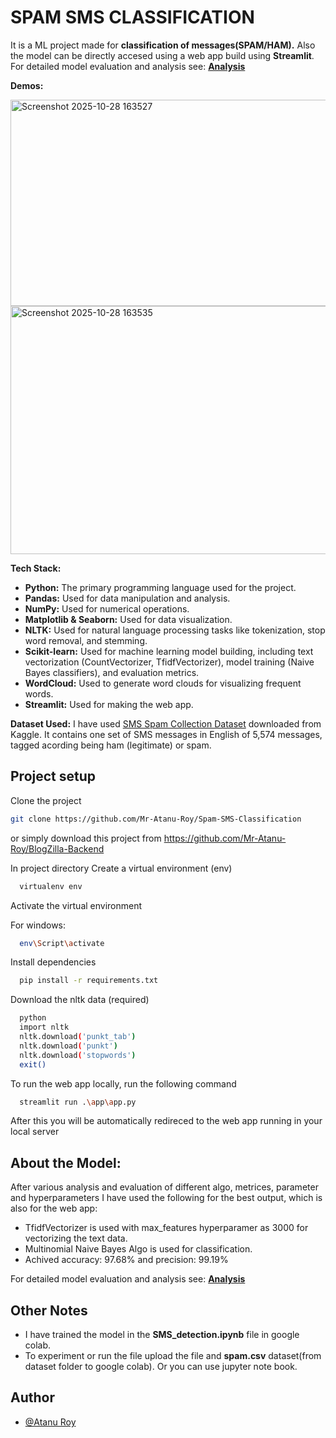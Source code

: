 # **SPAM SMS CLASSIFICATION**

It is a ML project made for **classification of messages(SPAM/HAM).**
Also the model can be directly accesed using a web app build using **Streamlit**.
For detailed model evaluation and analysis see: **[Analysis](https://github.com/Mr-Atanu-Roy/Spam-SMS-Classification/blob/master/analysis.md)**

**Demos:**

<img width="691" height="330" alt="Screenshot 2025-10-28 163527" src="https://github.com/user-attachments/assets/71eab422-307c-4f35-bce8-ef1c0437a1c9" /> <img width="609" height="397" alt="Screenshot 2025-10-28 163535" src="https://github.com/user-attachments/assets/aa4cc4d3-faef-4086-843f-4506bdd4ab75" />



**Tech Stack:**

-   **Python:** The primary programming language used for the project.
-   **Pandas:** Used for data manipulation and analysis.
-   **NumPy:** Used for numerical operations.
-   **Matplotlib & Seaborn:** Used for data visualization.
-   **NLTK:** Used for natural language processing tasks like tokenization, stop word removal, and stemming.
-   **Scikit-learn:** Used for machine learning model building, including text vectorization (CountVectorizer, TfidfVectorizer), model training (Naive Bayes classifiers), and evaluation metrics.
-   **WordCloud:** Used to generate word clouds for visualizing frequent words.
-   **Streamlit:** Used for making the web app.

**Dataset Used:**
I have used [SMS Spam Collection Dataset](https://www.kaggle.com/datasets/uciml/sms-spam-collection-dataset) downloaded from Kaggle.
It contains one set of SMS messages in English of 5,574 messages, tagged acording being ham (legitimate) or spam.

## Project setup

Clone the project
```bash
git clone https://github.com/Mr-Atanu-Roy/Spam-SMS-Classification

```

or simply download this project from https://github.com/Mr-Atanu-Roy/BlogZilla-Backend

In project directory Create a virtual environment (env)

```bash
  virtualenv env

```

Activate the virtual environment

For windows:

```bash
  env\Script\activate

```

Install dependencies

```bash
  pip install -r requirements.txt

```

Download the nltk data (required)

```bash
  python
  import nltk
  nltk.download('punkt_tab')
  nltk.download('punkt')
  nltk.download('stopwords')
  exit()

```

To run the web app locally, run the following command

```bash
  streamlit run .\app\app.py

```
After this you will be automatically redireced to the web app running in your local server

## About the Model:
After various analysis and evaluation of different algo, metrices, parameter and hyperparameters I have used the following for the best output, which is also for the web app:

- TfidfVectorizer is used with max_features hyperparamer as 3000 for vectorizing the text data.
- Multinomial Naive Bayes Algo is used for classification.
- Achived accuracy: 97.68% and precision: 99.19%

For detailed model evaluation and analysis see: **[Analysis](https://github.com/Mr-Atanu-Roy/Spam-SMS-Classification/blob/master/analysis.md)**


## Other Notes
- I have trained the model in the **SMS_detection.ipynb** file in google colab.
- To experiment or run the file upload the file and **spam.csv** dataset(from dataset folder to google colab). Or you can use jupyter note book.


## Author

-   [@Atanu Roy](https://github.com/Mr-Atanu-Roy)
